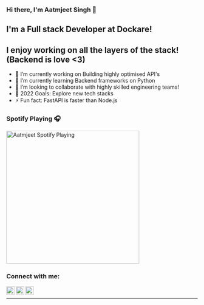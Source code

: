 ### Hi there, I'm Aatmjeet Singh 👋

## I'm a Full stack Developer at Dockare!
## I enjoy working on all the layers of the stack! (Backend is love <3)

- 🔭 I’m currently working on Building highly optimised API's
- 🌱 I’m currently learning Backend frameworks on Python
- 👯 I’m looking to collaborate with highly skilled engineering teams!
- 🥅 2022 Goals: Explore new tech stacks
- ⚡ Fun fact: FastAPI is faster than Node.js

### Spotify Playing 🎧
[<img src="https://novatorem.aatmjeet.vercel.app/api/spotify" alt="Aatmjeet Spotify Playing" width="350" />](https://open.spotify.com/user/rr1s91l488kfuirhas0fanaxr)

### Connect with me:

<!-- [<img align="left" alt="casexchange" width="22px" src="https://raw.githubusercontent.com/iconic/open-iconic/master/svg/globe.svg" />][website] -->
<!-- [<img align="left" alt="Aatmjeet  | YouTube" width="22px" src="https://cdn.jsdelivr.net/npm/simple-icons@v3/icons/youtube.svg" />][youtube] -->
[<img align="left" alt="Aatmjeet | LinkedIn" width="22px" src="https://cdn.jsdelivr.net/npm/simple-icons@v3/icons/linkedin.svg" />][linkedin]
[<img align="left" alt="Aatmjeet | Gmail" width="22px" src="https://cdn.jsdelivr.net/npm/simple-icons@3.6.0/icons/gmail.svg" />](mailto:aatmjeetsingh18@gmail.com?subject=[GitHub]%20Source%20Han%20Sans)
[<img align="left" alt="Aatmjeet | Steam" width="22px" src="https://cdn.jsdelivr.net/npm/simple-icons@3.6.0/icons/steam.svg" />][steam]
<!-- [<img align="left" alt="Aatmjeet | Discord" width="22px" src="https://cdn.jsdelivr.net/npm/simple-icons@3.6.0/icons/discord.svg" />][discord] -->
<!-- [<img align="left" alt="Aatmjeet | Instagram" width="22px" src="https://cdn.jsdelivr.net/npm/simple-icons@3.6.0/icons/instagram.svg" />][instagram] -->


<br />

<!-- ### Languages and Tools:
- <img src="https://img.shields.io/badge/javascript%20-%23323330.svg?&style=for-the-badge&logo=javascript&logoColor=%23F7DF1E"/>
- <img src="https://img.shields.io/badge/typescript-%23007ACC.svg?style=for-the-badge&logo=typescript&logoColor=white"/>
- <img src="https://img.shields.io/badge/-ReactJs-61DAFB?logo=react&logoColor=white&style=flat"/>
- <img src="https://img.shields.io/badge/meteorjs-%23d74c4c.svg?style=for-the-badge&logo=meteor&logoColor=white"/>
- <img src="https://img.shields.io/badge/node.js%20-%2343853D.svg?&style=for-the-badge&logo=node.js&logoColor=white"/>
- <img src="https://img.shields.io/badge/c++%20-%2300599C.svg?&style=for-the-badge&logo=c%2B%2B&ogoColor=white"/>
- <img src="https://img.shields.io/badge/python%20-%2314354C.svg?&style=for-the-badge&logo=python&logoColor=white"/>
- <img src="https://img.shields.io/badge/flask-%23000.svg?style=for-the-badge&logo=flask&logoColor=white"/>
- <img src="https://img.shields.io/badge/django%20-%23092E20.svg?&style=for-the-badge&logo=django&logoColor=white"/>
- <img src="https://img.shields.io/badge/apache%20-%23D42029.svg?&style=for-the-badge&logo=apache&logoColor=white"/>
- <img src="https://img.shields.io/badge/Jupyter%20-%23F37626.svg?&style=for-the-badge&logo=Jupyter&logoColor=white" />
- <img src="https://img.shields.io/badge/docker%20-%230db7ed.svg?&style=for-the-badge&logo=docker&logoColor=white"/>
- <img src ="https://img.shields.io/badge/MongoDB-%234ea94b.svg?&style=for-the-badge&logo=mongodb&logoColor=white"/>
- <img src="https://img.shields.io/badge/-ElasticSearch-005571?style=for-the-badge&logo=elasticsearch"/>

- <img src="https://img.shields.io/badge/Apache%20Kafka-000?style=for-the-badge&logo=apachekafka"> 
<br />
<br /> -->

---

<!-- <details>
  <summary>:zap: Github Stats</summary>

  <img align="left" alt="Aatmjeet's Github Stats" src="https://github-readme-stats.codestackr.vercel.app/api?username=Aatmjeet&show_icons=true&hide_border=true" />

</details> -->

[instagram]: https://www.instagram.com/_aatmjeet/
[website]: https://www.thecasexchange.xyz
[youtube]: https://youtube.com/channel/UC731rVdynjhOrva2rYdV5uw
[linkedin]: https://linkedin.com/in/aatmjeet-singh
[steam]: https://steamcommunity.com/id/satant180799
[discord]: https://discord.gg/sdzhHE
